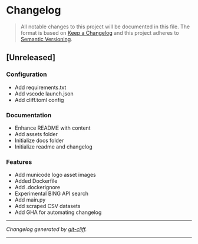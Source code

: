 # Changelog

> All notable changes to this project will be documented in this file. The format is based on
[Keep a Changelog](http://keepachangelog.com/) and this project adheres to
[Semantic Versioning](http://semver.org/).

## [Unreleased]

### Configuration

- Add requirements.txt
- Add vscode launch.json
- Add cliff.toml config

### Documentation

- Enhance README with content
- Add assets folder
- Initialize docs folder
- Initialize readme and changelog

### Features

- Add municode logo asset images
- Added Dockerfile
- Add .dockerignore
- Experimental BING API search
- Add main.py
- Add scraped CSV datasets
- Add GHA for automating changelog

***
*Changelog generated by [git-cliff](https://github.com/orhun/git-cliff).*
***
